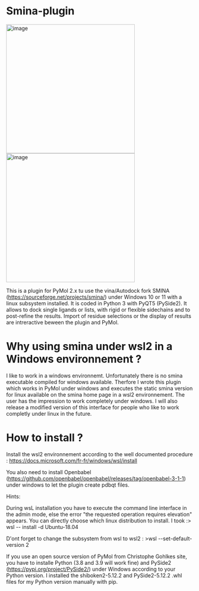 # Smina-plugin

<img width="346" alt="image" src="https://user-images.githubusercontent.com/102952395/162983719-287b957d-8cc1-4d77-9ef2-ba20833cfbb3.png"><img width="346" alt="image" src="https://user-images.githubusercontent.com/102952395/162983965-896ca987-7ba6-4b50-a326-d8f0aed61af0.png">


This is a plugin for PyMol 2.x tu use the vina/Autodock fork SMINA (https://sourceforge.net/projects/smina/) under Windows 10 or 11 with a linux subsystem installed. It is coded in Python 3 with PyQT5 (PySide2). It allows to dock single ligands or lists, with rigid or flexible sidechains and to post-refine the results. Import of residue selections or the display of results are intreractive beween the plugin and PyMol.   
# Why using smina under wsl2 in a Windows environnement ?
I like to work in a windows environnemt. Unfortunately there is no smina executable compiled for windows available. Therfore I wrote this plugin which works in PyMol under windows and executes the static smina version for linux available on the smina home page in a wsl2 environnement. The user has the impression to work completely under windows. I will also release a modified version of this interface for people who like to work completly under linux in the future. 
# How to install ?
Install the wsl2 environnement according to the well documented procedure : https://docs.microsoft.com/fr-fr/windows/wsl/install

You also need to install Openbabel (https://github.com/openbabel/openbabel/releases/tag/openbabel-3-1-1) under windows to let the plugin create pdbqt files.

Hints:

During wsL installation you have to execute the command line interface in the admin mode, else the error "the requested operation requires elevation" appears.
You can directly choose which linux distribution to install. I took :> wsl -- install -d Ubuntu-18.04

D'ont forget to change the subsystem from wsl to wsl2 : >wsl --set-default-version 2

If you use an open source version of PyMol from Christophe Gohlkes site, you have to installe Python (3.8 and 3.9 will work fine) and PySide2 (https://pypi.org/project/PySide2/) under Windows according to your Python version. I installed the shiboken2-5.12.2 and PySide2-5.12.2 .whl files for my Python version manually with pip.
